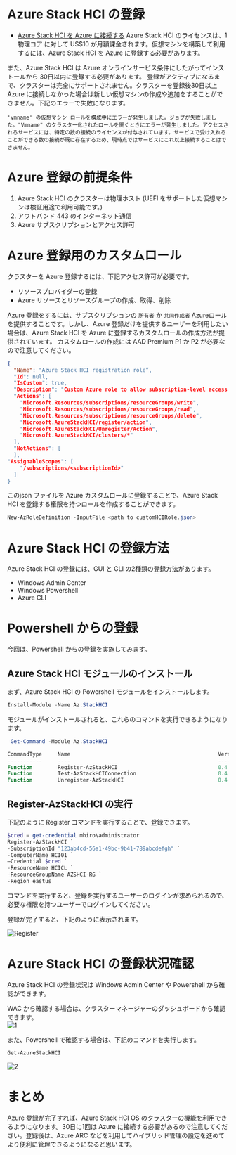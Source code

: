 # Azure Stack HCI の登録
+ [Azure Stack HCI を Azure に接続する](https://docs.microsoft.com/ja-jp/azure-stack/hci/deploy/register-with-azure)
Azure Stack HCI のライセンスは、1 物理コア に対して US$10 が月額課金されます。仮想マシンを構築して利用するには、Azure Stack HCI を Azure に登録する必要があります。

また、Azure Stack HCI は Azure オンラインサービス条件にしたがってインストールから 30日以内に登録する必要があります。
登録がアクティブになるまで、クラスターは完全にサポートされません。クラスターを登録後30日以上 Azure に接続しなかった場合は新しい仮想マシンの作成や追加をすることができません。下記のエラーで失敗になります。

`'vmname' の仮想マシン ロールを構成中にエラーが発生しました。ジョブが失敗しました。"Vmname" のクラスター化されたロールを開くときにエラーが発生しました。アクセスされるサービスには、特定の数の接続のライセンスが付与されています。サービスで受け入れることができる数の接続が既に存在するため、現時点ではサービスにこれ以上接続することはできません。`

# Azure 登録の前提条件

1. Azure Stack HCI のクラスターは物理ホスト (UEFI をサポートした仮想マシンは検証用途で利用可能です。)
1. アウトバンド 443 のインターネット通信
1. Azure サブスクリプションとアクセス許可

# Azure 登録用のカスタムロール
クラスターを Azure 登録するには、下記アクセス許可が必要です。
+ リソースプロバイダーの登録
+ Azure リソースとリソースグループの作成、取得、削除

Azure 登録をするには、サブスクリプションの `所有者` か `共同作成者` Azureロールを提供することです。しかし、Azure 登録だけを提供するユーザーを利用したい場合は、Azure Stack HCI を Azure に登録するカスタムロールの作成方法が提供されています。
カスタムロールの作成には AAD Premium P1 か P2 が必要なので注意してください。

```json
{
  "Name": "Azure Stack HCI registration role”,
  "Id": null,
  "IsCustom": true,
  "Description": "Custom Azure role to allow subscription-level access to register Azure Stack HCI",
  "Actions": [
    "Microsoft.Resources/subscriptions/resourceGroups/write",
    "Microsoft.Resources/subscriptions/resourceGroups/read",
    "Microsoft.Resources/subscriptions/resourceGroups/delete",
    "Microsoft.AzureStackHCI/register/action",
    "Microsoft.AzureStackHCI/Unregister/Action",
    "Microsoft.AzureStackHCI/clusters/*"
  ],
  "NotActions": [
  ],
"AssignableScopes": [
    "/subscriptions/<subscriptionId>"
  ]
}
```
このjson ファイルを Azure カスタムロールに登録することで、Azure Stack HCI を登録する権限を持つロールを作成することができます。

```powershell
New-AzRoleDefinition -InputFile <path to customHCIRole.json>
```

# Azure Stack HCI の登録方法

Azure Stack HCI の登録には、GUI と CLI の2種類の登録方法があります。
+ Windows Admin Center 
+ Windows Powershell
+ Azure CLI

# Powershell からの登録
今回は、Powershell からの登録を実施してみます。

## Azure Stack HCI モジュールのインストール
まず、Azure Stack HCI の Powershell モジュールをインストールします。
```powershell
Install-Module -Name Az.StackHCI
```
モジュールがインストールされると、これらのコマンドを実行できるようになります。
```powershell
 Get-Command -Module Az.StackHCI

CommandType     Name                                               Version    Source
-----------     ----                                               -------    ------
Function        Register-AzStackHCI                                0.4.1      Az.StackHCI
Function        Test-AzStackHCIConnection                          0.4.1      Az.StackHCI
Function        Unregister-AzStackHCI                              0.4.1      Az.StackHCI
```

## Register-AzStackHCI の実行
下記のように Register コマンドを実行することで、登録できます。
```powershell
$cred = get-credential mhiro\administrator
Register-AzStackHCI `
-SubscriptionId "123ab4cd-56a1-49bc-9b41-789abcdefgh" `
-ComputerName HCI01 `
–Credential $cred `
-ResourceName HCICL `
-ResourceGroupName AZSHCI-RG `
-Region eastus
```

コマンドを実行すると、登録を実行するユーザーのログインが求められるので、必要な権限を持つユーザーでログインしてください。

登録が完了すると、下記のように表示されます。

![Register](https://github.com/mattu0119/LabPrivate/blob/master/AzureStack/HCI/image/register.png)

# Azure Stack HCI の登録状況確認
Azure Stack HCI の登録状況は Windows Admin Center や Powershell から確認ができます。

WAC から確認する場合は、クラスターマネージャーのダッシュボードから確認できます。  
![1](https://github.com/mattu0119/LabPrivate/blob/master/AzureStack/HCI/image/register2.png)

また、Powershell で確認する場合は、下記のコマンドを実行します。
```powershell
Get-AzureStackHCI
```
![2](https://github.com/mattu0119/LabPrivate/blob/master/AzureStack/HCI/image/2.png)

# まとめ
Azure 登録が完了すれば、Azure Stack HCI OS のクラスターの機能を利用できるようになります。30日に1回は Azure に接続する必要があるので注意してください。登録後は、Azure ARC などを利用してハイブリッド管理の設定を進めてより便利に管理できるようになると思います。